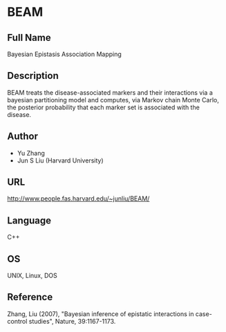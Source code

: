 # BEAM

## Full Name
Bayesian Epistasis Association Mapping

## Description
BEAM treats the disease-associated markers and their interactions via a bayesian partitioning model and computes, via Markov chain Monte Carlo, the posterior probability that each marker set is associated with the disease.

## Author
* Yu Zhang
* Jun S Liu (Harvard University)

## URL
http://www.people.fas.harvard.edu/~junliu/BEAM/

## Language
C++

## OS
UNIX, Linux, DOS

## Reference
Zhang, Liu (2007), "Bayesian inference of epistatic interactions in case-control studies", Nature, 39:1167-1173.